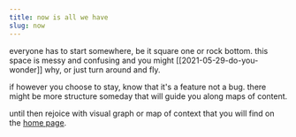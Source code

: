 ```yaml
---
title: now is all we have
slug: now
---
```


everyone has to start somewhere, be it square one or rock bottom. this space is messy and confusing and you might [[2021-05-29-do-you-wonder]] why, or just turn around and fly.

if however you choose to stay, know that it's a feature not a bug. there might be more structure someday that will guide you along maps of content.

until then rejoice with visual graph or map of context that you will find on the [home page](https://reddy2go.com). 